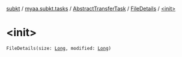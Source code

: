 [subkt](../../../index.md) / [myaa.subkt.tasks](../../index.md) / [AbstractTransferTask](../index.md) / [FileDetails](index.md) / [&lt;init&gt;](./-init-.md)

# &lt;init&gt;

`FileDetails(size: `[`Long`](https://kotlinlang.org/api/latest/jvm/stdlib/kotlin/-long/index.html)`, modified: `[`Long`](https://kotlinlang.org/api/latest/jvm/stdlib/kotlin/-long/index.html)`)`
